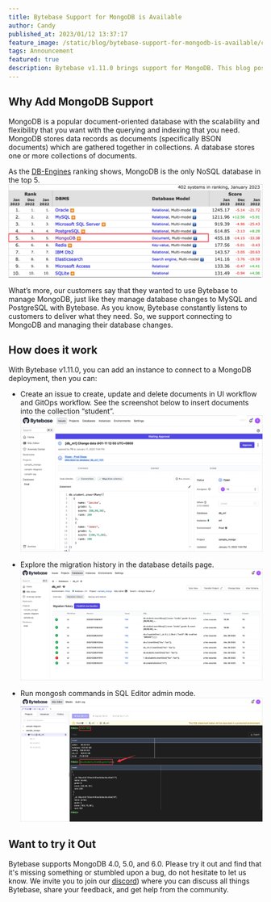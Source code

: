 ```yaml
---
title: Bytebase Support for MongoDB is Available
author: Candy
published_at: 2023/01/12 13:37:17
feature_image: /static/blog/bytebase-support-for-mongodb-is-available/cover.webp
tags: Announcement
featured: true
description: Bytebase v1.11.0 brings support for MongoDB. This blog post walks you through managing MongoDB with Bytebase. 
---
```


## Why Add MongoDB Support

MongoDB is a popular document-oriented database with the scalability and flexibility that you want with the querying and indexing that you need. MongoDB stores data records as documents (specifically BSON documents) which are gathered together in collections. A database stores one or more collections of documents.

As the [DB-Engines](https://db-engines.com/en/ranking) ranking shows, MongoDB is the only NoSQL database in the top 5.
![db-rank-3](/static/blog/bytebase-support-for-mongodb-is-available/db-rank-3.webp)

What’s more, our customers say that they wanted to use Bytebase to manage MongoDB, just like they manage database changes to MySQL and PostgreSQL with Bytebase. As you know, Bytebase constantly listens to customers to deliver what they need. So, we support connecting to MongoDB and managing their database changes.

## How does it work

With Bytebase v1.11.0, you can add an instance to connect to a MongoDB deployment, then you can: 

- Create an issue to create, update and delete documents in UI workflow and GitOps workflow. See the screenshot below to insert documents into the collection “student”.
![insert-doc](/static/blog/bytebase-support-for-mongodb-is-available/insert-doc.webp)

- Explore the migration history in the database details page.
![migration-his](/static/blog/bytebase-support-for-mongodb-is-available/migration-his.webp)

- Run mongosh commands in SQL Editor admin mode.
![admin-mode](/static/blog/bytebase-support-for-mongodb-is-available/admin-mode.webp)

## Want to try it Out

Bytebase supports MongoDB 4.0, 5.0, and 6.0. Please try it out and find that it's missing something or stumbled upon a bug,  do not hesitate to let us know. We invite you to join our [discord](https://discord.gg/Fac9nmZ95j)) where you can discuss all things Bytebase, share your feedback, and get help from the community.